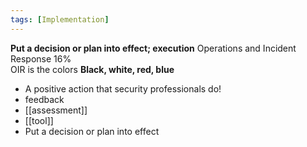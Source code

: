 ```yaml
---
tags: [Implementation]
---
```

**Put a decision or plan into effect; execution**
Operations and Incident Response 16%  
OIR is the colors **Black, white, red, blue**




-  A positive action that security professionals do!
- feedback
- [[assessment]]  
- [[tool]]
- Put a decision or plan into effect
